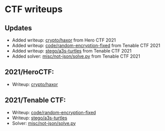 # CTF writeups

## Updates
- Added writeup: [crypto/haxor](2021/heroctf/crypto/haxor/README.md) from Hero CTF 2021
- Added writeup: [code/random-encryption-fixed](2021/tenable-ctf/code/random-encryption-fixed/README.md) from Tenable CTF 2021
- Added writeup: [stego/a3s-turtles](2021/tenable-ctf/stego/a3s-turtles/README.md) from Tenable CTF 2021
- Added solver: [misc/not-json/solve.py](2021/tenable-ctf/misc/not-json/solve.py) from Tenable CTF 2021

## 2021/HeroCTF:
- Writeup: [crypto/haxor](2021/heroctf/crypto/haxor/README.md)

## 2021/Tenable CTF:
- Writeup: [code/random-encryption-fixed](2021/tenable-ctf/code/random-encryption-fixed/README.md)
- Writeup: [stego/a3s-turtles](2021/tenable-ctf/stego/a3s-turtles/README.md)
- Solver: [misc/not-json/solve.py](2021/tenable-ctf/misc/not-json/solve.py)

